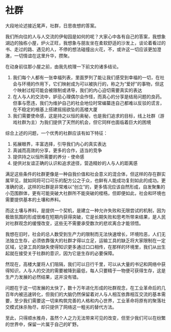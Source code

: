 # 社群

大段地论述接近尾声，社群，日思夜想的答案。

我们所向往的人与人交流的伊甸园是如何的呢？大家心中各有自己的答案，我想象湖边的独栋小屋，炉火正旺，我想象与朋友坐在柔软舒适的沙发上，谈论着看过的书、走过的路、遇见的人，不停的想法碰撞出火花，不，或许这一切应该更加澄澈，一切情谊在这里升华，攒聚。

在动身前往那小屋之前，由我先梳理一下前文的诸多结论。

1. 我们每个人都有一张幸福列表，里面罗列了能让我们感受到幸福的一切，在社会与环境的作用下，它们映射成为可以被执行的，称之为“爱好”的事物，但这个映射过程可能会被限制或诱导，我们的内心迫切需要真实的表达
2. 在人与人的交流中，妒忌心理偶尔会作怪，而真心的分享是结局问题的良药。但事与愿违，我们为维护自己的社会地位时常编纂连自己都难以反驳的谎言，在不稳定的根基上搭建摇摇欲坠的高楼大厦
3. 我们需要使命感，这是持之以恒的奥秘，也是我们追求的目标，线上社群（游戏社群为主）为我们提供了天然的机会，但它同样也面临着巨大的困境

综合上述的问题，一个优秀的社群应该有如下特征：

1. 拓展眼界，丰富选择，引导我们内心的真实表达
2. 真诚而高效的分享，更多的合作，适当的竞争
3. 提供持之以恒所需要的养分 - 使命感
4. 提供对友谊正确的认识和追求途径，营造精妙的人与人的距离感

满足这些条件的社群更像是一种自我价值和社会意义的混合体，但这样的存在群实属罕见，就如同将可口可乐的配方公之于众，也鲜有人能成功复刻如此的成功。更准确的说，这样的社群是非常难以“创立”的，更多情况应该自然形成，自发聚集的小范围群体，更有可能突破大社群所不能突破的桎梏，但即便如此，社会和环境也需要提供基本的土壤和养料。

而这土壤与养料，是提供一个契机，是建立一种允许失败和无限尝试的机制，因为极致氛围的形成很难在短期内获得突破，它是长期失败和思考所带来结果，是人民对社群观念的缓慢改变，这些无不需要承受数次的悲欢离合才能领悟。

我想在旧时，社会的总人数受到生产力的限制而无法快速增长，环境险恶，人们无法独立生存，必须依靠强大的社群才得以立足，运输工具的缺乏将大家限制在一定区域，记录工具的缺失使得知识更多通过口口相传，在那样的环境里，我们从出生起就在接受关于社群的意识，因为它是生存的必要保障。

然现在，高楼大厦将人们阻隔，我们可以日行千里，可以从大量的书记和网络中获得知识，人与人的交流的需要被降到最低，每人只要精于一物便可获得生存，这是生产力发展的必然结果，这并没有错。

问题在于这一切发展的太快了，数十万年进化形成的社群观念，在工业革命后的几百年内被迅速转化，但我们的大脑仍然保留着对人与人相互依靠相互交流的基本需要，至少我们需要这一切来构筑完善的人格和内心世界，工业革命将原有的聚落社交模式抹杀殆尽，却只提供了网络这一粗劣的替代方法。

至此，只得顺水推舟，虽然个人之力无法带来可见的改变，但至少我们可以在纷繁的世界中，保留一片属于自己的旷野。